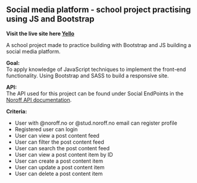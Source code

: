 ## Social media platform - school project practising using JS and Bootstrap 

**Visit the live site here [Yello](https://timely-unicorn-ff32cd.netlify.app/)**

A school project made to practice building with Bootstrap and JS building a social media platform. 

**Goal:**<br/> 
To apply knowledge of JavaScript techniques to implement the front-end functionality. Using Bootstrap and SASS to build a responsive site. 

**API:**<br/> 
The API used for this project can be found under Social EndPoints in the [Noroff API documentation](https://noroff-api-docs.netlify.app/).

**Criteria:**
- User with @noroff.no or @stud.noroff.no email can register profile
- Registered user can login
- User can view a post content feed
- User can filter the post content feed
- User can search the post content feed
- User can view a post content item by ID
- User can create a post content item
- User can update a post content item
- User can delete a post content item


